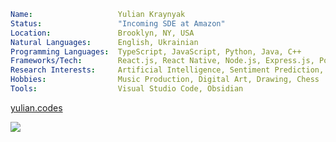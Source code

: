 ```yaml
Name:                   Yulian Kraynyak
Status:                 "Incoming SDE at Amazon"
Location:               Brooklyn, NY, USA
Natural Languages:      English, Ukrainian
Programming Languages:  TypeScript, JavaScript, Python, Java, C++
Frameworks/Tech:        React.js, React Native, Node.js, Express.js, Postgres, Firebase, Material UI, SCSS
Research Interests:     Artificial Intelligence, Sentiment Prediction, UX
Hobbies:                Music Production, Digital Art, Drawing, Chess
Tools:                  Visual Studio Code, Obsidian
```

[yulian.codes](https://yulian.codes)

<a href="#">
<img src="https://komarev.com/ghpvc/?username=ykray&color=0e1116&style=for-the-badge"/>
</a>

<!--
**ykray/ykray** is a ✨ _special_ ✨ repository because its `README.md` (this file) appears on your GitHub profile.

Here are some ideas to get you started:

- 🔭 I’m currently working on ...
- 🌱 I’m currently learning ...
- 👯 I’m looking to collaborate on ...
- 🤔 I’m looking for help with ...
- 💬 Ask me about ...
- 📫 How to reach me: ...
- 😄 Pronouns: ...
- ⚡ Fun fact: ...
-->
